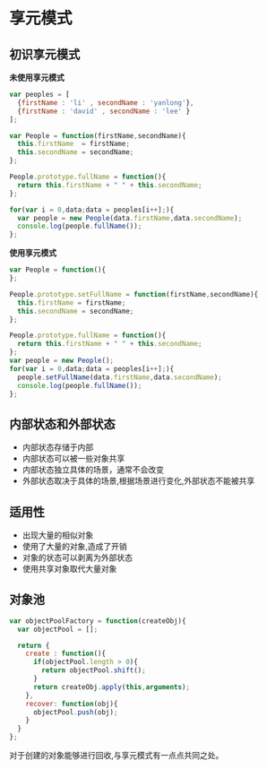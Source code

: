 # 享元模式

## 初识享元模式
**未使用享元模式**
```javascript
var peoples = [
  {firstName : 'li' , secondName : 'yanlong'},
  {firstName : 'david' , secondName : 'lee' }
];

var People = function(firstName,secondName){
  this.firstName  = firstName;
  this.secondName = secondName;
};

People.prototype.fullName = function(){
  return this.firstName + " " + this.secondName;
};

for(var i = 0,data;data = peoples[i++];){
  var people = new People(data.firstName,data.secondName);
  console.log(people.fullName());
};
```


**使用享元模式**
```javascript
var People = function(){
};

People.prototype.setFullName = function(firstName,secondName){
  this.firstName = firstName;
  this.secondName = secondName;
};

People.prototype.fullName = function(){
  return this.firstName + " " + this.secondName;
};
var people = new People();
for(var i = 0,data;data = peoples[i++];){
  people.setFullName(data.firstName,data.secondName);
  console.log(people.fullName());
};
```

## 内部状态和外部状态
- 内部状态存储于内部
- 内部状态可以被一些对象共享
- 内部状态独立具体的场景，通常不会改变
- 外部状态取决于具体的场景,根据场景进行变化,外部状态不能被共享


## 适用性

- 出现大量的相似对象
- 使用了大量的对象,造成了开销
- 对象的状态可以剥离为外部状态
- 使用共享对象取代大量对象

## 对象池
```javascript
var objectPoolFactory = function(createObj){
  var objectPool = [];

  return {
    create : function(){
      if(objectPool.length > 0){
        return objectPool.shift();
      }
      return createObj.apply(this,arguments);
    },
    recover: function(obj){
      objectPool.push(obj);
    }
  }
};
```
对于创建的对象能够进行回收,与享元模式有一点点共同之处。
